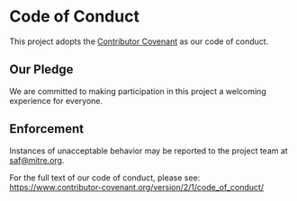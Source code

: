 # Code of Conduct

This project adopts the [Contributor Covenant](https://www.contributor-covenant.org/version/2/1/code_of_conduct/) as our code of conduct.

## Our Pledge

We are committed to making participation in this project a welcoming experience for everyone.

## Enforcement

Instances of unacceptable behavior may be reported to the project team at [saf@mitre.org](mailto:saf@mitre.org).

For the full text of our code of conduct, please see: https://www.contributor-covenant.org/version/2/1/code_of_conduct/